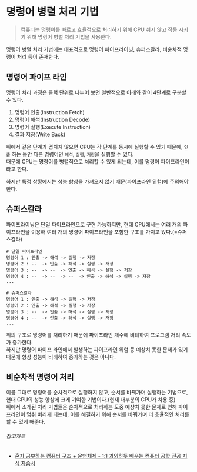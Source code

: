 # 명령어 병렬 처리 기법

> 컴퓨터는 명령어를 빠르고 효율적으로 처리하기 위해 CPU 쉬지 않고 작동 시키기 위해 명령어 병렬 처리 기법을 사용한다.

명령어 병렬 처리 기법에는 대표적으로 명령어 파이프라이닝, 슈퍼스칼라, 비순차적 명령어 처리 등이 존재한다.

## 명령어 파이프 라인

명령어 처리 과정은 클럭 단위로 나누어 보면 일반적으로 아래와 같이 4단계로 구분할 수 있다.

1. 명령어 인출(Instruction Fetch)
2. 명령어 해석(Instruction Decode)
3. 명령어 실행(Execute Instruction)
4. 결과 저장(Write Back)

위에서 같은 단계가 겹치지 않으면 CPU는 각 단계를 동시에 실행할 수 있기 때문에, `인출` 하는 동안 다른 명령어인 `해석`, `실행`, `저장`을 실행할 수 있다.  
때문에 CPU는 명령어를 병렬적으로 처리할 수 있게 되는데, 이를 명령어 파이프라인이라고 한다.

하지만 특정 상황에서는 성능 향상을 가져오지 않기 때문(파이프라인 위험)에 주의해야 한다.

## 슈퍼스칼라

파이프라이닝은 단일 파이프라인으로 구현 가능하지만, 현대 CPU에서는 여러 개의 파이프라인을 이용해 여러 개의 명령어 파이프라인을 포함한 구조를 가지고 있다.(=슈퍼스칼라)

```
# 단일 파이프라인
명령어 1 : 인출 -> 해석 -> 실행 -> 저장
명령어 2 : --  -> 인출 -> 해석 -> 실행 -> 저장
명령어 3 : --  -> --  -> 인출 -> 해석 -> 실행 -> 저장
명령어 4 : --  -> --  -> --  -> 인출 -> 해석 -> 실행 -> 저장
...

# 슈퍼스칼라
명령어 1 : 인출 -> 해석 -> 실행 -> 저장
명령어 2 : 인출 -> 해석 -> 실행 -> 저장
명령어 3 : --  -> 인출 -> 해석 -> 실행 -> 저장
명령어 4 : --  -> 인출 -> 해석 -> 실행 -> 저장
...
```

위의 구조로 명령어를 처리하기 때문에 파이프라인 개수에 비례하여 프로그램 처리 속도가 증가한다.  
하지만 명령어 파이프 라인에서 발생하는 파이프라인 위험 등 예상치 못한 문제가 있기 때문에 항상 성능이 비례하여 증가하는 것은 아니다.

## 비순차적 명령어 처리

이름 그대로 명령어를 순차적으로 실행하지 않고, 순서를 바꿔가며 실행하는 기법으로, 현대 CPU의 성능 향상에 크게 기여한 기법이다.(현재 대부분의 CPU가 차용 중)  
위에서 소개된 처리 기법들은 순차적으로 처리하는 도중 예상치 못한 문제로 인해 파이프라인이 멈춰 버리게 되는데, 이를 해결하기 위해 순서를 바꿔가며 더 효율적인 처리를 할 수 있게 해준다.

###### 참고자료

- [혼자 공부하는 컴퓨터 구조 + 운영체제 - 1:1 과외하듯 배우는 컴퓨터 공학 전공 지식 자습서](https://www.nl.go.kr/seoji/contents/S80100000000.do?schM=intgr_detail_view_isbn&page=1&pageUnit=10&schType=simple&schStr=혼자+컴퓨터+구조&isbn=9791162243091&cipId=228751835%2C)